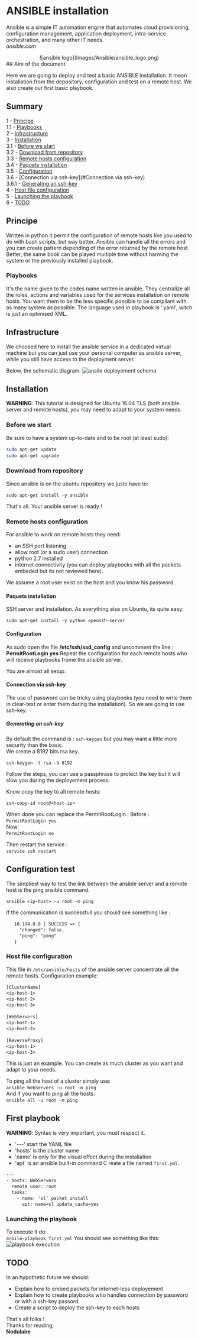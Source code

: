 # ANSIBLE installation


Ansible is a simple IT automation engine that automates cloud provisioning, configuration management, application deployment, intra-service orchestration, and many other IT needs.  
*ansible.com*  

<center>![ansible logo](Images/Ansible/ansible_logo.png)</center>
## Aim of the document

  Here we are going to deploy and test a basic ANSIBLE installation. It mean installation from the depository, configuration and test on a remote host. We also create our first basic playbook.

## Summary
1 - [Principe](#principe)  
1.1 - [Playbooks](#playbooks)  
2 - [Infrastructure](#infrastructure)    
3 - [Installation](#installation)  
3.1 - [Before we start](#before-we-start)  
3.2 - [Download from repository](#download-from-repository)   
3.3 - [Remote hosts configuration](#remote-hosts-configuration)  
3.4 - [Paquets installation](#paquets-installation)    
3.5 - [Configuration](#configuration)   
3.6 - [Connection via ssh-key](#Connection via ssh-key)      
3.6.1 - [Generating an ssh-key](#generating-an-ssh-key)   
4 - [Host file configuration](#host-file-configuration)    
5 - [Launching the playbook](#launching-the-playbook)  
6 - [TODO](#todo)  


## Principe

Written in python it permit the configuration of remote hosts like you used to do with bash scripts, but way better.
Ansible can handle all the errors and you can create pattern depending of the error returned by the remote host. Better, the same book can be played multiple time without harming the system or the previously installed playbook.

### Playbooks

It's the name given to the codes name written in ansible. They centralize all the roles, actions and variables used for the services installation on remote hosts. You want them to be the less specific possible to be compliant with as many system as possible.
The language used in playbook is '.yaml', witch is just an optimised XML.

## Infrastructure
We choosed here to install the ansible service in a dedicated virtual machine but you can just use your personal computer as ansible server, while you still have access to the deployment server.

Below, the schematic diagram.
![ansile deployement schema](Images/Ansible/ansible_principe_schema.png)


## Installation

**WARNING**: This tutorial is designed for Ubuntu 16.04 TLS (both ansible server and remote hosts), you may need to adapt to your system needs.
### Before we start

Be sure to have a system up-to-date and to be root (at least sudo):
```bash
sudo apt-get update
sudo apt-get upgrade
```
### Download from repository
Since ansible is on the ubuntu repository we juste have to:
```
sudo apt-get install -y ansible
```
That's all. Your ansible server is ready !

### Remote hosts configuration

For ansible to work on remote hosts they need:
- an SSH port listening
- allow root (or a sudo user) connection
- python 2.7 installed
- internet connectivity (you can deploy playbooks with all the packets embeded but its not reviewed here).

We assume a root user exist on the host and you know his password.

#### Paquets installation
SSH server and installation. As everything else on Ubuntu, its quite easy:
```
sudo apt-get install -y python openssh-server
```

#### Configuration
As sudo open the file **/etc/ssh/ssd_config** and uncomment the line :  
 **PermitRootLogin yes**
Repeat the configuration for each remote hosts who will receive playbooks frome the ansible server.

You are almost all setup.

#### Connection via ssh-key
The use of password can be tricky using playbooks (you need to write them in clear-text or enter them during the installation). So we are going to use ssh-key.

##### Generating an ssh-key
By default the command is :
``` ssh-keygen ``` but you may want a little more security than the basic.  
We create a 8192 bits rsa key.
```
ssh-keygen -t rsa -b 8192
```
Follow the steps, you can use a passphrase to protect the key but it will slow you during the deployement process.

Know copy the key to all remote hosts:
```
ssh-copy-id root@<host-ip>
```

When done you can replace the PermitRootLogin :
Before :  
```PermitRootLogin yes ```  
Now:  
```PermitRootLogin no```

Then restart the service :  
``` service ssh restart ```

## Configuration test

The simpliest way to test the link between the ansible server and a remote host is the ping ansible command.
```
ansible <ip-host> -u root -m ping
```
If the communication is successfull you should see something like :
```ansible
   10.194.0.8 | SUCCESS => {
     "changed": false,
     "ping": "pong"
   }
```     

### Host file configuration


 This file in ```/etc/ansible/hosts``` of the ansible server concentrate all the remote hosts.
 Configuration example:  
 ```
[ClusterName]
<ip-host-1>
<ip-host-2>
<ip-host-3>

[WebServers]
<ip-host-1>
<ip-host-2>

[ReverseProxy]
<ip-host-1>
<ip-host-3>
 ```
 This is just an example. You can create as much cluster as you want and adapt to your needs.

To ping all the host of a cluster simply use:  
``` ansible WebServers -u root -m ping ```  
And if you want to ping all the hosts:  
``` ansible all -u root -m ping ```  

## First playbook

**WARNING**: Syntax is very important, you must respect it.
- '---' start the YAML file
- 'hosts' is the cluster name
- 'name' is only for the visual effect during the installation
- 'apt' is an ansible built-in command
C
reate a file named ```first.yml```.

```
---
- hosts: WebServers
  remote_user: root
  tasks:
    - name: 'sl' packet install
      apt: name=sl update_cache=yes
```

### Launching the playbook
To execute it do:  
```anbile-playbook first.yml```
You should see something like this:
![playbook execution](Images/Ansible/ansible_deployement_playbook.png)


## TODO
In an hypothetic future we should:
- Explain how to embed packets for internet-less deployement
- Explain how to create playbooks who handles connection by password or with a ssh-key passord.
- Create a script to deploy the ssh-key to each hosts


That's all folks !  
Thanks for reading,  
**Nodulaire**
